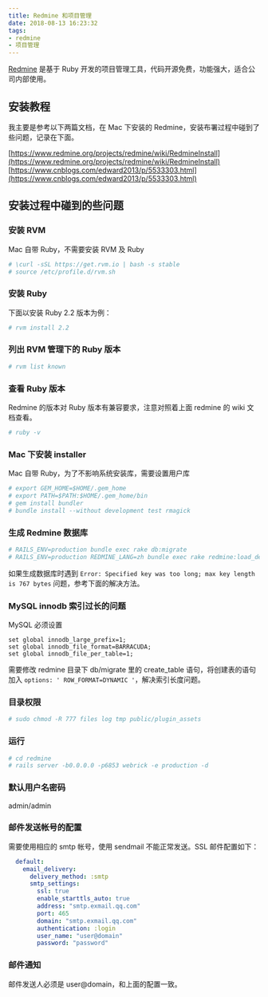 ```yaml
---
title: Redmine 和项目管理
date: 2018-08-13 16:23:32
tags: 
- redmine
- 项目管理
---
```

[Redmine](https://www.redmine.org) 是基于 Ruby 开发的项目管理工具，代码开源免费，功能强大，适合公司内部使用。

## 安装教程
我主要是参考以下两篇文档，在 Mac 下安装的 Redmine，安装布署过程中碰到了些问题，记录在下面。

[https://www.redmine.org/projects/redmine/wiki/RedmineInstall](https://www.redmine.org/projects/redmine/wiki/RedmineInstall)
[https://www.cnblogs.com/edward2013/p/5533303.html](https://www.cnblogs.com/edward2013/p/5533303.html)

## 安装过程中碰到的些问题
### 安装 RVM
Mac 自带 Ruby，不需要安装 RVM 及 Ruby
``` bash
# \curl -sSL https://get.rvm.io | bash -s stable
# source /etc/profile.d/rvm.sh
```

### 安装 Ruby
下面以安装 Ruby 2.2 版本为例：
``` bash
# rvm install 2.2
```

### 列出 RVM 管理下的 Ruby 版本
``` bash
# rvm list known
```

### 查看 Ruby 版本
Redmine 的版本对 Ruby 版本有兼容要求，注意对照着上面 redmine 的 wiki 文档查看。
``` bash
# ruby -v
```

### Mac 下安装 installer
Mac 自带 Ruby，为了不影响系统安装库，需要设置用户库
``` bash
# export GEM_HOME=$HOME/.gem_home
# export PATH=$PATH:$HOME/.gem_home/bin
# gem install bundler
# bundle install --without development test rmagick
```

### 生成 Redmine 数据库
``` bash
# RAILS_ENV=production bundle exec rake db:migrate
# RAILS_ENV=production REDMINE_LANG=zh bundle exec rake redmine:load_default_data
```
如果生成数据库时遇到 `Error: Specified key was too long; max key length is 767 bytes` 问题，参考下面的解决方法。

### MySQL innodb 索引过长的问题
MySQL 必须设置
``` mysql
set global innodb_large_prefix=1;
set global innodb_file_format=BARRACUDA;
set global innodb_file_per_table=1;
```

需要修改 redmine 目录下 db/migrate 里的 create_table 语句，将创建表的语句加入 `options: ' ROW_FORMAT=DYNAMIC '`，解决索引长度问题。

### 目录权限
``` bash
# sudo chmod -R 777 files log tmp public/plugin_assets
```

### 运行
``` bash
# cd redmine
# rails server -b0.0.0.0 -p6853 webrick -e production -d
```

### 默认用户名密码
admin/admin

### 邮件发送帐号的配置
需要使用相应的 smtp 帐号，使用 sendmail 不能正常发送。SSL 邮件配置如下：

``` yml
  default:
    email_delivery:
      delivery_method: :smtp
      smtp_settings:
        ssl: true
        enable_starttls_auto: true
        address: "smtp.exmail.qq.com"
        port: 465
        domain: "smtp.exmail.qq.com"
        authentication: :login
        user_name: "user@domain"
        password: "password"
```

### 邮件通知
邮件发送人必须是 user@domain，和上面的配置一致。


